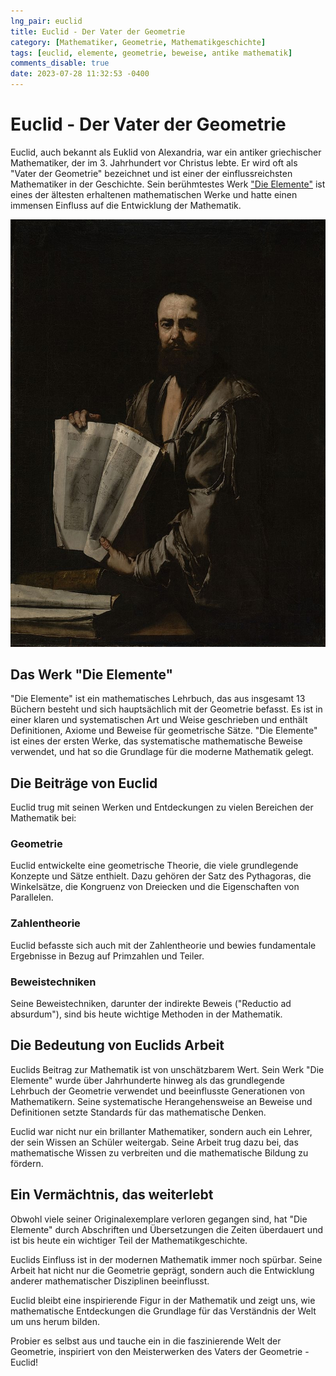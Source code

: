 ```yaml
---
lng_pair: euclid
title: Euclid - Der Vater der Geometrie
category: [Mathematiker, Geometrie, Mathematikgeschichte]
tags: [euclid, elemente, geometrie, beweise, antike mathematik]
comments_disable: true
date: 2023-07-28 11:32:53 -0400
---
```


# Euclid - Der Vater der Geometrie
Euclid, auch bekannt als Euklid von Alexandria, war ein antiker griechischer Mathematiker, der im 3. Jahrhundert vor Christus lebte. Er wird oft als "Vater der Geometrie" bezeichnet und ist einer der einflussreichsten Mathematiker in der Geschichte. Sein berühmtestes Werk ["Die Elemente"](#das-werk-die-elemente) ist eines der ältesten erhaltenen mathematischen Werke und hatte einen immensen Einfluss auf die Entwicklung der Mathematik.

![Desktop View](/assets/img/posts/euclid.jpg)

## Das Werk "Die Elemente"
"Die Elemente" ist ein mathematisches Lehrbuch, das aus insgesamt 13 Büchern besteht und sich hauptsächlich mit der Geometrie befasst. Es ist in einer klaren und systematischen Art und Weise geschrieben und enthält Definitionen, Axiome und Beweise für geometrische Sätze. "Die Elemente" ist eines der ersten Werke, das systematische mathematische Beweise verwendet, und hat so die Grundlage für die moderne Mathematik gelegt.

## Die Beiträge von Euclid
Euclid trug mit seinen Werken und Entdeckungen zu vielen Bereichen der Mathematik bei:

### Geometrie
Euclid entwickelte eine geometrische Theorie, die viele grundlegende Konzepte und Sätze enthielt. Dazu gehören der Satz des Pythagoras, die Winkelsätze, die Kongruenz von Dreiecken und die Eigenschaften von Parallelen.

### Zahlentheorie
Euclid befasste sich auch mit der Zahlentheorie und bewies fundamentale Ergebnisse in Bezug auf Primzahlen und Teiler.

### Beweistechniken
Seine Beweistechniken, darunter der indirekte Beweis ("Reductio ad absurdum"), sind bis heute wichtige Methoden in der Mathematik.

## Die Bedeutung von Euclids Arbeit
Euclids Beitrag zur Mathematik ist von unschätzbarem Wert. Sein Werk "Die Elemente" wurde über Jahrhunderte hinweg als das grundlegende Lehrbuch der Geometrie verwendet und beeinflusste Generationen von Mathematikern. Seine systematische Herangehensweise an Beweise und Definitionen setzte Standards für das mathematische Denken.

Euclid war nicht nur ein brillanter Mathematiker, sondern auch ein Lehrer, der sein Wissen an Schüler weitergab. Seine Arbeit trug dazu bei, das mathematische Wissen zu verbreiten und die mathematische Bildung zu fördern.

## Ein Vermächtnis, das weiterlebt
Obwohl viele seiner Originalexemplare verloren gegangen sind, hat "Die Elemente" durch Abschriften und Übersetzungen die Zeiten überdauert und ist bis heute ein wichtiger Teil der Mathematikgeschichte.

Euclids Einfluss ist in der modernen Mathematik immer noch spürbar. Seine Arbeit hat nicht nur die Geometrie geprägt, sondern auch die Entwicklung anderer mathematischer Disziplinen beeinflusst.

Euclid bleibt eine inspirierende Figur in der Mathematik und zeigt uns, wie mathematische Entdeckungen die Grundlage für das Verständnis der Welt um uns herum bilden.

Probier es selbst aus und tauche ein in die faszinierende Welt der Geometrie, inspiriert von den Meisterwerken des Vaters der Geometrie - Euclid!